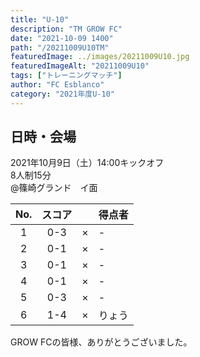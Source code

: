 ```yaml
---
title: "U-10"
description: "TM GROW FC"
date: "2021-10-09 1400"
path: "/20211009U10TM"
featuredImage: ../images/20211009U10.jpg
featuredImageAlt: "20211009U10"
tags: ["トレーニングマッチ"]
author: "FC Esblanco"
category: "2021年度U-10"
---
```


## 日時・会場

2021年10月9日（土）14:00キックオフ  
8人制15分  
@篠崎グランド　イ面

| No.| スコア |   | 得点者  |
|:--:|:------:|:-:|:--------|
| 1  | 0-3 | × |- |
| 2  | 0-1 | × |- |
| 3  | 0-1 | × |- |
| 4  | 0-1 | × |- |
| 5  | 0-3 | × |- |
| 6  | 1-4 | × |りょう |

GROW FCの皆様、ありがとうございました。
